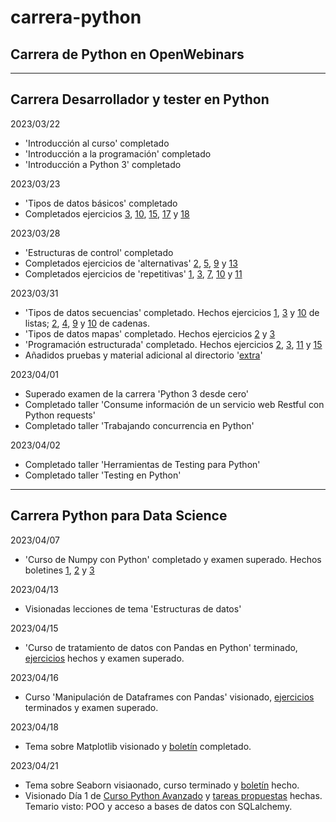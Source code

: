 # carrera-python
## Carrera de Python en OpenWebinars
-----------------------------------------------------------------------------------------------------------
## Carrera Desarrollador y tester en Python
2023/03/22
 - 'Introducción al curso' completado
 - 'Introducción a la programación' completado
 - 'Introducción a Python 3' completado
 
2023/03/23
 - 'Tipos de datos básicos' completado
 - Completados ejercicios [3](https://github.com/DiegoCarnero/carrera-python/blob/main/1-python-desde-cero/2-tipos_de_datos/EstructSec3.py), [10](https://github.com/DiegoCarnero/carrera-python/blob/main/1-python-desde-cero/2-tipos_de_datos/EstructSec10.py), [15](https://github.com/DiegoCarnero/carrera-python/blob/main/1-python-desde-cero/2-tipos_de_datos/EstructSec15.py), [17](https://github.com/DiegoCarnero/carrera-python/blob/main/1-python-desde-cero/2-tipos_de_datos/EstructSec17.py) y [18](https://github.com/DiegoCarnero/carrera-python/blob/main/1-python-desde-cero/2-tipos_de_datos/EstructSec18.py)

2023/03/28
 - 'Estructuras de control' completado
 - Completados ejercicios de 'alternativas' [2](https://github.com/DiegoCarnero/carrera-python/blob/main/1-python-desde-cero/3-estructuras_de_control/Alternativas2.py), [5](https://github.com/DiegoCarnero/carrera-python/blob/main/1-python-desde-cero/3-estructuras_de_control/Alternativas5.py), [9](https://github.com/DiegoCarnero/carrera-python/blob/main/1-python-desde-cero/3-estructuras_de_control/Alternativas9.py) y [13](https://github.com/DiegoCarnero/carrera-python/blob/main/1-python-desde-cero/3-estructuras_de_control/Alternativas13.py)
 - Completados ejercicios de 'repetitivas' [1](https://github.com/DiegoCarnero/carrera-python/blob/main/1-python-desde-cero/3-estructuras_de_control/Repetitivas1.py), [3](https://github.com/DiegoCarnero/carrera-python/blob/main/1-python-desde-cero/3-estructuras_de_control/Repetitivas3.py), [7](https://github.com/DiegoCarnero/carrera-python/blob/main/1-python-desde-cero/3-estructuras_de_control/Repetitivas7.py), [10](https://github.com/DiegoCarnero/carrera-python/blob/main/1-python-desde-cero/3-estructuras_de_control/Repetitivas10.py) y [11](https://github.com/DiegoCarnero/carrera-python/blob/main/1-python-desde-cero/3-estructuras_de_control/Repetitivas11.py)

2023/03/31
 - 'Tipos de datos secuencias' completado. Hechos ejercicios [1](https://github.com/DiegoCarnero/carrera-python/blob/main/1-python-desde-cero/4-tipos_de_datos_secuencias/Listas1.py), [3](https://github.com/DiegoCarnero/carrera-python/blob/main/1-python-desde-cero/4-tipos_de_datos_secuencias/Listas3.py) y [10](https://github.com/DiegoCarnero/carrera-python/blob/main/1-python-desde-cero/4-tipos_de_datos_secuencias/Listas10.py) de listas; [2](https://github.com/DiegoCarnero/carrera-python/blob/main/1-python-desde-cero/4-tipos_de_datos_secuencias/Cadenas2.py), [4](https://github.com/DiegoCarnero/carrera-python/blob/main/1-python-desde-cero/4-tipos_de_datos_secuencias/Cadenas4.py), [9](https://github.com/DiegoCarnero/carrera-python/blob/main/1-python-desde-cero/4-tipos_de_datos_secuencias/Cadenas9.py) y [10](https://github.com/DiegoCarnero/carrera-python/blob/main/1-python-desde-cero/4-tipos_de_datos_secuencias/Cadenas10.py) de cadenas.
 - 'Tipos de datos mapas' completado. Hechos ejercicios [2](https://github.com/DiegoCarnero/carrera-python/blob/main/1-python-desde-cero/5-tipos_de_datos_mapas/dict2.py) y [3](https://github.com/DiegoCarnero/carrera-python/blob/main/1-python-desde-cero/5-tipos_de_datos_mapas/dict3.py)
 - 'Programación estructurada' completado. Hechos ejercicios [2](https://github.com/DiegoCarnero/carrera-python/blob/main/1-python-desde-cero/6-programacion_estructurada/Funciones2.py), [3](https://github.com/DiegoCarnero/carrera-python/blob/main/1-python-desde-cero/6-programacion_estructurada/Funciones3.py), [11](https://github.com/DiegoCarnero/carrera-python/blob/main/1-python-desde-cero/6-programacion_estructurada/Funciones11.py) y [15](https://github.com/DiegoCarnero/carrera-python/blob/main/1-python-desde-cero/6-programacion_estructurada/Funciones15.py)
 - Añadidos pruebas y material adicional al directorio '[extra](https://github.com/DiegoCarnero/carrera-python/tree/main/1-python-desde-cero/extra)'

2023/04/01
 - Superado examen de la carrera 'Python 3 desde cero'
 - Completado taller 'Consume información de un servicio web Restful con Python requests'
 - Completado taller 'Trabajando concurrencia en Python'

2023/04/02
 - Completado taller 'Herramientas de Testing para Python'
 - Completado taller 'Testing en Python'
-----------------------------------------------------------------------------------------------------------
## Carrera Python para Data Science
2023/04/07
 - 'Curso de Numpy con Python' completado y examen superado. Hechos boletines [1](https://github.com/DiegoCarnero/carrera-python/blob/main/2-carrera-python-data-science/1-curso-numpy/1-conceptos-basicos/Ejers1.ipynb), [2](https://github.com/DiegoCarnero/carrera-python/blob/main/2-carrera-python-data-science/1-curso-numpy/2-operaciones/Ejers2.ipynb) y [3](https://github.com/DiegoCarnero/carrera-python/blob/main/2-carrera-python-data-science/1-curso-numpy/2-operaciones/Ejers3.ipynb)

2023/04/13
 - Visionadas lecciones de tema 'Estructuras de datos'

2023/04/15
 - 'Curso de tratamiento de datos con Pandas en Python' terminado, [ejercicios](https://github.com/DiegoCarnero/carrera-python/blob/main/2-carrera-python-data-science/2-curso-pandas/2-operaciones-con-dataframes/Ejers.ipynb) hechos y examen superado.

2023/04/16
 - Curso 'Manipulación de Dataframes con Pandas' visionado, [ejercicios](https://github.com/DiegoCarnero/carrera-python/blob/main/2-carrera-python-data-science/3-manipulacion-de-dataframes-con-pandas/Ejers.ipynb) terminados y examen superado.

2023/04/18
 - Tema sobre Matplotlib visionado y [boletín](https://github.com/DiegoCarnero/carrera-python/blob/main/2-carrera-python-data-science/4-curso-visualizacion-de-datos/1-matplotlib/Ejers.ipynb) completado.

2023/04/21
 - Tema sobre Seaborn visiaonado, curso terminado y [boletín](https://github.com/DiegoCarnero/carrera-python/blob/main/2-carrera-python-data-science/4-curso-visualizacion-de-datos/2-seaborn/Ejers.ipynb) hecho.
 - Visionado Día 1 de [Curso Python Avanzado](https://extension.uned.es/actividad/idactividad/27728) y [tareas propuestas](https://github.com/DiegoCarnero/carrera-python/blob/main/CursoUNED/Ejercicio1.ipynb) hechas. Temario visto: POO y acceso a bases de datos con SQLalchemy.